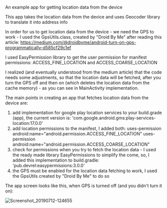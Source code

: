 
An example app for getting location data from the device

This app takes the location data from the device and uses Geocoder library to translate it into address info

In order for us to get location data from the device - we need the GPS to work - I used the GpsUtils.class, created by "Droid By Me"
after reading this article: https://medium.com/@droidbyme/android-turn-on-gps-programmatically-d585cf29c1ef

I used EasyPermission library to get the user permission for manifest permissions: ACCESS_FINE_LOCATION and ACCESS_COARSE_LOCATION

I realized (and eventually understood from the medium article) that the code needs some adjustments, so that the location data will be 
fetched, after you turn the GPS off and then on (which deletes the location data from the cache memory) - as you can see in MainActivity
implementation.

The main points in creating an app that fetches location data from the device are:
1. add implementation for google play location services to your build.grade (app), the current version is:
   'com.google.android.gms:play-services-location:17.0.0'
2. add location permissions to the manifest, I added both:
   uses-permission android:name="android.permission.ACCESS_FINE_LOCATION"
   uses-permission android:name="android.permission.ACCESS_COARSE_LOCATION"
3. check for permissions when you try to fetch the location data - I used the ready made library EasyPermissions to simplify the come,
   so, I added this implementation to build.gradle: 'pub.devrel:easypermissions:3.0.0'
4. the GPS must be enabled for the location data fetching to work, I used the GpsUtils created by "Droid By Me" to do so

The app screen looks like this, when GPS is turned off (and you didn't turn it on): 

![Screenshot_20190712-124655](https://user-images.githubusercontent.com/33417968/61119443-82a53380-a4a3-11e9-9968-0b0dc35c04bb.png)
